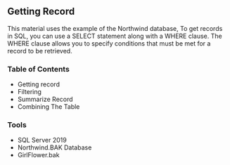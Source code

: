 ## Getting Record 
This material uses the example of the Northwind database, To get records in SQL, you can use a SELECT statement along with a WHERE clause. The WHERE clause allows you to specify conditions that must be met for a record to be retrieved.

### Table of Contents
- Getting record
- Filtering
- Summarize Record
- Combining The Table

### Tools
- SQL Server 2019
- Northwind.BAK Database
- GirlFlower.bak



